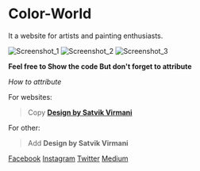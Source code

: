# Color-World
It a website for artists and painting enthusiasts.

![Screenshot_1](https://ik.imagekit.io/garimaworks999/Github/Color-World/Light_Theme_r7mDX7FTWt.png)
![Screenshot_2](https://ik.imagekit.io/garimaworks999/Github/Color-World/Light_Theme__1__pQJ7p7UNa00L.svg)
![Screenshot_3](https://ik.imagekit.io/garimaworks999/Github/Color-World/Light_Theme__2__eQ-lpRhhQbxF.png)

**Feel free to Show the code
But don't forget to attribute**

*How to  attribute*

For websites:
> Copy **<a href="https://www.instagram.com/satvik_virmani/">Design by Satvik Virmani</a>**

For other:
> Add **Design by Satvik Virmani**

[Facebook](https://www.facebook.com/satvik.virmani.9)
[Instagram](https://www.instagram.com/satvik_virmani/)
[Twitter](https://twitter.com/SatvikVirmani?fbclid=IwAR3i2uPR8rlZVjX1UHU9I_33SY2xgmbcJYebk16EKj58GQwjYzc_Nhe9fAc)
[Medium](https://medium.com/@satvikvirmani)
